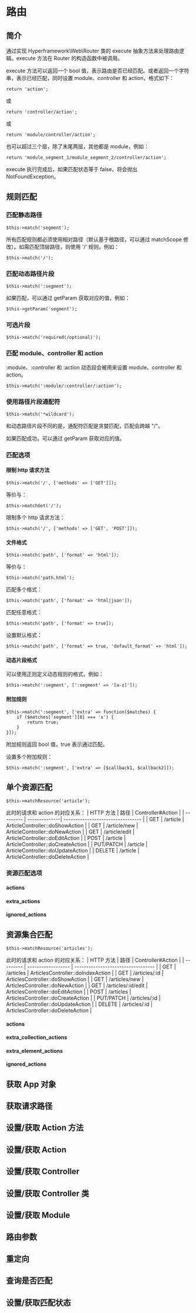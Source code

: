 # 路由
## 简介
通过实现 Hyperframework\Web\Router 类的 execute 抽象方法来处理路由逻辑。execute 方法在 Router 的构造函数中被调用。

execute 方法可以返回一个 bool 值，表示路由是否已经匹配。或者返回一个字符串，表示已经匹配，同时设置 module、controller 和 action，格式如下：

```.php
return 'action';
```

或
```.php
return 'controller/action';
```
或
```.php
return 'module/controller/action';
```
也可以超过三个层，除了末尾两层，其他都是 module，例如：
```.php
return 'module_segment_1/module_segment_2/controller/action';
```

execute 执行完成后，如果匹配状态等于 false，将会抛出 NotFoundException。

## 规则匹配
### 匹配静态路径
```.php
$this->match('segment');
```

所有匹配规则都必须使用相对路径（默认基于根路径，可以通过 matchScope 修改）。如需匹配顶层路径，则使用 '/' 规则，例如：

```.php
$this->match('/');
```

### 匹配动态路径片段
```.php
$this->match(':segment');
```

如果匹配，可以通过 getParam 获取对应的值，例如：

```.php
$this->getParam('segment');
```

### 可选片段
```.php
$this->match('required(/optional)');
```

### 匹配 module、controller 和 action
:module、:controller 和 :action 动态段会被用来设置 module、controller 和 action。

```.php
$this->match(':module/:controller/:action');
```

### 使用路径片段通配符
```.php
$this->match('*wildcard');
```

和动态路径片段不同的是，通配符匹配是贪婪匹配，匹配会跨越 "/"。

如果匹配成功，可以通过 getParam 获取对应的值。

### 匹配选项
#### 限制 http 请求方法
```.php
$this->match('/', ['methods' => ['GET']]);
```
等价与：

```.php
$this->matchGet('/');
```

限制多个 http 请求方法：
```.php
$this->match('/', ['methods' => ['GET', 'POST']]);
```

#### 文件格式
```.php
$this->match('path', ['format' => 'html']);
```

等价与：

```.php
$this->match('path.html');
```

匹配多个格式：
```.php
$this->match('path', ['format' => 'html|json']);
```

匹配任意格式：
```.php
$this->match('path', ['format' => true]);
```

设置默认格式：
```.php
$this->match('path', ['format' => true, 'default_format' => 'html']);
```

#### 动态片段格式
可以使用正则定义动态规则的格式，例如：
```.php
$this->match(':segment', [':segment' => '[a-z]']);
```

#### 附加规则
```.php
$this->match(':segment', ['extra' => function($matches) {
    if ($matches['segment'][0] === 'x') {
        return true;
    }
}]);
```

附加规则返回 bool 值，true 表示通过匹配。

设置多个附加规则：
```.php
$this->match(':segment', ['extra' => [$callback1, $callback2]]);
```

## 单个资源匹配
```.php
$this->matchResource('article');
```

此时的请求和 action 的对应关系：
| HTTP 方法  | 路径           | Controller#Action                 |
| --------- | --------------| --------------------------------- |
| GET       | /article      | ArticleController::doShowAction   |
| GET       | /article/new  | ArticleController::doNewAction    |
| GET       | /article/edit | ArticleController::doEditAction   |
| POST      | /article      | ArticleController::doCreateAction |
| PUT/PATCH | /article      | ArticleController::doUpdateAction |
| DELETE    | /article      | ArticleController::doDeleteAction |

### 资源匹配选项
#### actions

#### extra_actions

#### ignored_actions

## 资源集合匹配
```.php
$this->matchResource('articles');
```

此时的请求和 action 的对应关系：
| HTTP 方法  | 路径                | Controller#Action                  |
| --------- | ------------------ | ---------------------------------- |
| GET       | /articles          | ArticlesController::doIndexAction  |
| GET       | /articles/:id      | ArticlesController::doShowAction   |
| GET       | /articles/new      | ArticlesController::doNewAction    |
| GET       | /articles/:id/edit | ArticlesController::doEditAction   |
| POST      | /articles          | ArticlesController::doCreateAction |
| PUT/PATCH | /articles/:id      | ArticlesController::doUpdateAction |
| DELETE    | /articles/:id      | ArticlesController::doDeleteAction |

#### actions

#### extra_collection_actions

#### extra_element_actions

#### ignored_actions

## 获取 App 对象
## 获取请求路径
## 设置/获取 Action 方法
## 设置/获取 Action
## 设置/获取 Controller
## 设置/获取 Controller 类
## 设置/获取 Module
## 路由参数
## 重定向
## 查询是否匹配
## 设置/获取匹配状态
